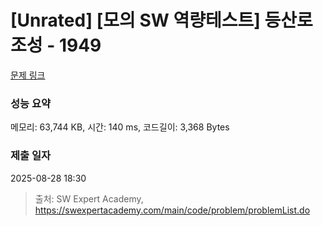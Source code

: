 # [Unrated] [모의 SW 역량테스트] 등산로 조성 - 1949 

[문제 링크](https://swexpertacademy.com/main/code/problem/problemDetail.do?contestProbId=AV5PoOKKAPIDFAUq) 

### 성능 요약

메모리: 63,744 KB, 시간: 140 ms, 코드길이: 3,368 Bytes

### 제출 일자

2025-08-28 18:30



> 출처: SW Expert Academy, https://swexpertacademy.com/main/code/problem/problemList.do